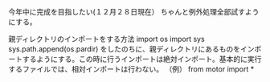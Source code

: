今年中に完成を目指したい(１２月２８日現在）
ちゃんと例外処理全部試すようにする。

親ディレクトリのインポートをする方法
import os
import sys
sys.path.append(os.pardir)
をしたのちに、親ディレクトリにあるものをインポートするようにする。この時に行うインポートは絶対インポート。基本的に実行するファイルでは、相対インポートは行わない。
（例）
from motor import *
